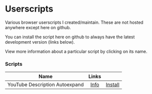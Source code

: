 # Userscripts

Various browser userscripts I created/maintain. These are not hosted anywhere except here on github.

You can install the script here on github to always have the latest development version (links below).

View more information about a particular script by clicking on its name.

### Scripts

| Name | Links | |
| ---- | :---: | :---: |
| YouTube Description Autoexpand | [Info](youtube-description-autoexpand/) | [Install](../../raw/master/youtube-description-autoexpand/youtube-description-autoexpand.user.js) |
